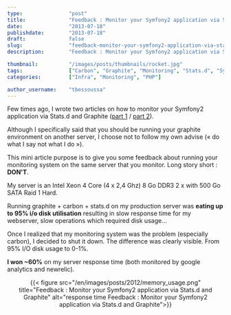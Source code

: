 ```yaml
---
type:               "post"
title:              "Feedback : Monitor your Symfony2 application via Stats.d and Graphite"
date:               "2013-07-18"
publishdate:        "2013-07-18"
draft:              false
slug:               "feedback-monitor-your-symfony2-application-via-stats-d-and-graphite"
description:        "Feedback : Monitor your Symfony2 application via Stats.d and Graphite"

thumbnail:          "/images/posts/thumbnails/rocket.jpg"
tags:               ["Carbon", "Graphite", "Monitoring", "Stats.d", "Symfony", "Webperf"]
categories:         ["Infra", "Monitoring", "PHP"]

author_username:    "tbessoussa"
---
```


Few times ago, I wrote two articles on how to monitor your Symfony2 application via Stats.d and Graphite (<a title="Install Stats.d / Graphite on a debian server in order to monitor a Symfony2 application (1/2)" href="/en/infra/install-stats-d-graphite-on-a-debian-server-to-monitor-a-symfony2-application" target="_blank">part 1</a> / <a title="Monitor your Symfony2 application via Stats.d and Graphite (2/2)" href="/en/infra/monitor-your-symfony2-application-via-stats-d-and-graphite-2" target="_blank">part 2</a>).

Although I specifically said that you should be running your graphite environment on another server, I choose not to follow my own advise  (« do what I say not what I do »).

This mini article purpose is to give you some feedback about running your monitoring system on the same server that you monitor.
Long story short : **DON'T**.

My server is an Intel Xeon 4 Core (4 x 2,4 Ghz) 8 Go DDR3 2 x with 500 Go SATA Raid 1 Hard.

Running graphite + carbon + stats.d on my production server was **eating up to 95% i/o disk utilisation** resulting in slow response time for my webserver, slow operations which required disk usage...

Once I realized that my monitoring system was the problem (especially carbon), I decided to shut it down. The difference was clearly visible. From 95% I/O disk usage to 0-1%.

**I won ~60%** on my server response time (both monitored by google analytics and newrelic).

<div style="text-align:center;">
{{< figure src="/en/images/posts/2012/memory_usage.png" title="Feedback : Monitor your Symfony2 application via Stats.d and Graphite" alt="response time Feedback : Monitor your Symfony2 application via Stats.d and Graphite">}}
</div>
